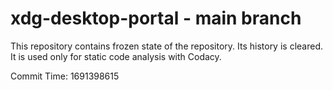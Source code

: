 # xdg-desktop-portal - main branch

This repository contains frozen state of the repository.
Its history is cleared. It is used only for static code
analysis with Codacy.

Commit Time: 1691398615